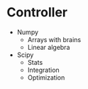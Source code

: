 # Controller

- Numpy
    - Arrays with brains
    - Linear algebra
- Scipy
    - Stats
    - Integration
    - Optimization
